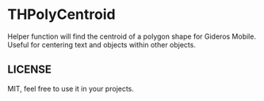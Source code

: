 # THPolyCentroid
Helper function will find the centroid of a polygon shape for Gideros Mobile. Useful for centering text and objects within other objects. 

## LICENSE
MIT, feel free to use it in your projects.

